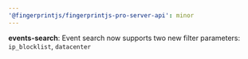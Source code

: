 ```yaml
---
'@fingerprintjs/fingerprintjs-pro-server-api': minor
---
```


**events-search**: Event search now supports two new filter parameters: `ip_blocklist`, `datacenter`
